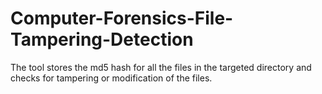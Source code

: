 # Computer-Forensics-File-Tampering-Detection
The tool stores the md5 hash for all the files in the targeted directory and checks for tampering or modification of the files.
